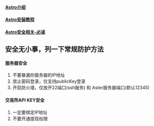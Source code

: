 #### [Astro介绍](./README.md) 
#### [Astro安装教程](./INSTALL.md) 
#### [Astro安全相关-必读](./SECURITY.md) 

## 安全无小事，列一下常规防护方法

#### 服务器安全
1. 不要暴漏你服务器的IP地址
2. 禁止密码登录，仅支持publicKey登录
3. 开启防火墙，仅放开22端口(ssh服务) 和 Aster服务器端口(默认12345)

#### 交易所API KEY安全
1. 一定要绑定IP地址
2. 不要开通提现权限

